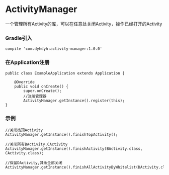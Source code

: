 # ActivityManager
一个管理所有Activity的库，可以在任意处关闭Activity，操作已经打开的Activity

### __Gradle引入__
```
compile 'com.dyhdyh:activity-manager:1.0.0'
```

### __在Application注册__
```
public class ExampleApplication extends Application {

    @Override
    public void onCreate() {
        super.onCreate();
        //注册管理器
        ActivityManager.getInstance().register(this);
}
```

### __示例__
```
//关闭栈顶Activity
ActivityManager.getInstance().finishTopActivity();

//关闭所有BActivity,CActivity
ActivityManager.getInstance().finishActivity(BActivity.class, CActivity.class);

//保留DActivity,其余全部关闭
ActivityManager.getInstance().finishAllActivityByWhitelist(DActivity.class);
```
